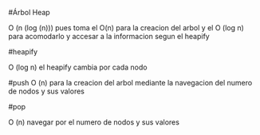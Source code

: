 #Árbol Heap

O (n (log (n))) pues toma el O(n) para la creacion del arbol y el O (log n) para acomodarlo y accesar a la informacion segun el heapify

#heapify

O (log n) el heapify cambia por cada nodo

#push
O (n) para la creacion del arbol mediante la navegacion del numero de nodos y sus valores 

#pop

O (n) navegar por el numero de nodos y sus valores 
